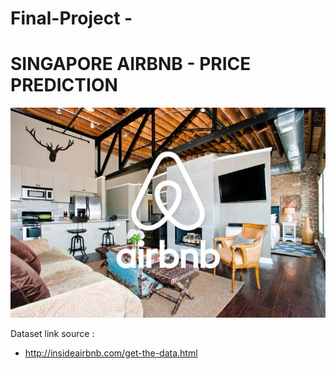 # Final-Project - 
# SINGAPORE AIRBNB - PRICE PREDICTION 

<img src="images/airbnb1.jpg" width="850">


Dataset link source : 
- http://insideairbnb.com/get-the-data.html
